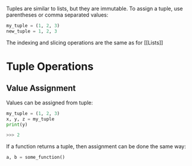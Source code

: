 Tuples are similar to lists, but they are immutable. To assign a tuple, use parentheses or comma separated values:

```python
my_tuple = (1, 2, 3)
new_tuple = 1, 2, 3
```

The indexing and slicing operations are the same as for [[Lists]] 

# Tuple Operations
## Value Assignment
Values can be assigned from tuple:

```python
my_tuple = (1, 2, 3)
x, y, z = my_tuple
print(y)

>>> 2
```

If a function returns a tuple, then assignment can be done the same way:

```python
a, b = some_function()
```

